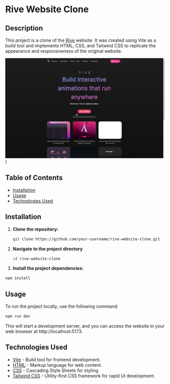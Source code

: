 # Rive Website Clone

## Description

This project is a clone of the [Rive](https://rive.app/) website. It was created using Vite as a build tool and implements HTML, CSS, and Tailwind CSS to replicate the appearance and responsiveness of the original website.

![Rive Website Clone Screenshot](assets/images/screenshot.png)
)

## Table of Contents

- [Installation](#installation)
- [Usage](#usage)
- [Technologies Used](#technologies-used)


## Installation

1. **Clone the repository:**

   ```bash
   git clone https://github.com/your-username/rive-website-clone.git

2. **Navigate to the project directory**

   ```bash
   cd rive-website-clone
   ```

4. **Install the project dependencies:**

  ```bash
  npm install
  ```

## Usage

To run the project locally, use the following command:

  ```bash
  npm run dev
  ```

This will start a development server, and you can access the website in your web browser at http://localhost:5173.

## Technologies Used

- [Vite](https://vitejs.dev/) - Build tool for frontend development.
- [HTML](https://developer.mozilla.org/en-US/docs/Web/HTML) - Markup language for web content.
- [CSS](https://developer.mozilla.org/en-US/docs/Web/CSS) - Cascading Style Sheets for styling.
- [Tailwind CSS](https://tailwindcss.com/) - Utility-first CSS framework for rapid UI development.



